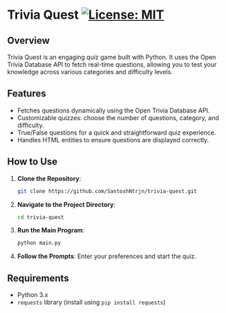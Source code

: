 # Trivia Quest [![License: MIT](https://img.shields.io/badge/License-MIT-yellow.svg)](https://opensource.org/licenses/MIT)

## Overview
Trivia Quest is an engaging quiz game built with Python. It uses the Open Trivia Database API to fetch real-time questions, allowing you to test your knowledge across various categories and difficulty levels.

## Features
- Fetches questions dynamically using the Open Trivia Database API.
- Customizable quizzes: choose the number of questions, category, and difficulty.
- True/False questions for a quick and straightforward quiz experience.
- Handles HTML entities to ensure questions are displayed correctly.

## How to Use
1. **Clone the Repository**:
    ```bash
    git clone https://github.com/SantoshNtrjn/trivia-quest.git
    ```
2. **Navigate to the Project Directory**:
   ```bash
   cd trivia-quest
   ```
3. **Run the Main Program**:
   ```bash
   python main.py
   ```
4. **Follow the Prompts**: Enter your preferences and start the quiz.

## Requirements
- Python 3.x
- `requests` library (install using `pip install requests`)

